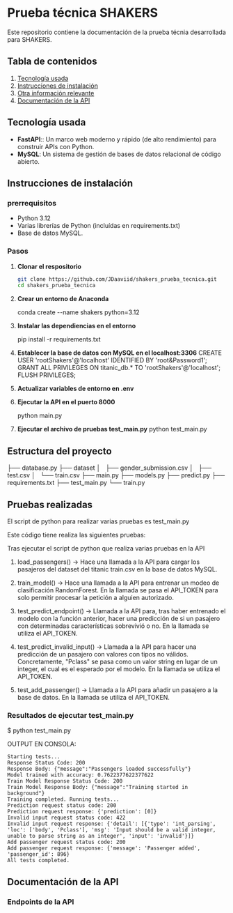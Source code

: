 # Prueba técnica SHAKERS

Este repositorio contiene la documentación de la prueba técnia desarrollada para SHAKERS.

## Tabla de contenidos
1. [Tecnología usada](#tecnología-usada)
2. [Instrucciones de instalación](#instrucciones-de-instalación)
3. [Otra información relevante](#otra-información-relevante)
4. [Documentación de la API](#documentación-de-la-api)


## Tecnología usada

- **FastAPI**:: Un marco web moderno y rápido (de alto rendimiento) para construir APIs con Python.
- **MySQL**: Un sistema de gestión de bases de datos relacional de código abierto.


## Instrucciones de instalación

### prerrequisitos

- Python 3.12
- Varias librerías de Python (incluídas en requirements.txt)
- Base de datos MySQL.



### Pasos

1. **Clonar el respositorio**

    ```sh
    git clone https://github.com/JDaaviid/shakers_prueba_tecnica.git
    cd shakers_prueba_tecnica
    ```
2. **Crear un entorno de Anaconda**

    conda create --name shakers python=3.12


3. **Instalar las dependiencias en el entorno**

    pip install -r requirements.txt

4. **Establecer la base de datos con MySQL en el localhost:3306**
    CREATE USER 'rootShakers'@'localhost' IDENTIFIED BY 'root&Password1';
    GRANT ALL PRIVILEGES ON titanic_db.* TO 'rootShakers'@'localhost';
    FLUSH PRIVILEGES;

5. **Actualizar variables de entorno en .env**

4. **Ejecutar la API en el puerto 8000**

    python main.py

5. **Ejecutar el archivo de pruebas test_main.py**
    python test_main.py


## Estructura del proyecto

├── database.py
├── dataset
│   ├── gender_submission.csv
│   ├── test.csv
│   └── train.csv
├── main.py
├── models.py
├── predict.py
├── requirements.txt
├── test_main.py
└── train.py

## Pruebas realizadas
El script de python para realizar varias pruebas es test_main.py

Este código tiene realiza las siguientes pruebas:

Tras ejecutar el script de python que realiza varias pruebas en la API
1. load_passengers() -> Hace una llamada a la API para cargar los pasajeros del dataset del titanic train.csv en la base de datos MySQL.

2. train_model() -> Hace una llamada a la API para entrenar un modeo de clasificación RandomForest. En la llamada se pasa el API_TOKEN para solo permitir procesar la petición a alguien autorizado.

3. test_predict_endpoint() -> Llamada a la API para, tras haber entrenado el modelo con la función anterior, hacer una predicción de si un pasajero con determinadas características sobrevivió o no. En la llamada se utiliza el API_TOKEN.

4. test_predict_invalid_input() -> Llamada a la API para hacer una predicción de un pasajero con valores con tipos no válidos. Concretamente, "Pclass" se pasa como un valor string en lugar de un integer, el cual es el esperado por el modelo. En la llamada se utiliza el API_TOKEN.

5. test_add_passenger() -> Llamada a la API para añadir un pasajero a la base de datos. En la llamada se utiliza el API_TOKEN.



### Resultados de ejecutar test_main.py
$ python test_main.py 

OUTPUT EN CONSOLA:
```
Starting tests...
Response Status Code: 200
Response Body: {"message":"Passengers loaded successfully"}
Model trained with accuracy: 0.7622377622377622
Train Model Response Status Code: 200
Train Model Response Body: {"message":"Training started in background"}
Training completed. Running tests...
Prediction request status code: 200
Prediction request response: {'prediction': [0]}
Invalid input request status code: 422
Invalid input request response: {'detail': [{'type': 'int_parsing', 'loc': ['body', 'Pclass'], 'msg': 'Input should be a valid integer, unable to parse string as an integer', 'input': 'invalid'}]}
Add passenger request status code: 200
Add passenger request response: {'message': 'Passenger added', 'passenger_id': 896}
All tests completed.
```



## Documentación de la API

### Endpoints de la API




